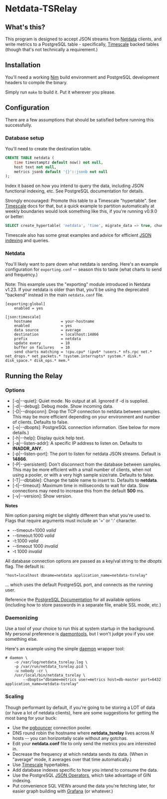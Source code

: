 
Netdata-TSRelay
===============

What's this?
------------

This program is designed to accept JSON streams from
[Netdata](https://my-netdata.io/) clients, and write metrics to a
PostgreSQL table - specifically, [Timescale](http://timescale.com)
backed tables (though that's not technically a requirement.)


Installation
------------

You'll need a working [Nim](http://nim-lang.org) build environment and
PostgreSQL development headers to compile the binary.

Simply run `make` to build it.  Put it wherever you please.


Configuration
-------------

There are a few assumptions that should be satisfied before running
this successfully.

### Database setup

You'll need to create the destination table.

```sql
CREATE TABLE netdata (
	time timestamptz default now() not null,
	host text not null,
	metrics jsonb default '{}'::jsonb not null
);
```

Index it based on how you intend to query the data, including JSON
functional indexing, etc.  See PostgreSQL documentation for details.

Strongly encouraged:  Promote this table to a Timescale "hypertable".
See [Timescale](http://timescale.com) docs for that, but a quick example
to partition automatically at weekly boundaries would look something
like this, if you're running v0.9.0 or better:

```sql
SELECT create_hypertable( 'netdata', 'time', migrate_data => true, chunk_time_interval => '1 week'::interval );
```

Timescale also has some great examples and advice for efficient [JSON
indexing](http://docs.timescale.com/v0.8/using-timescaledb/schema-management#json)
and queries.


### Netdata

You'll likely want to pare down what netdata is sending.  Here's an
example configuration for `exporting.conf` -- season this to taste (what
charts to send and frequency.)

Note: This example uses the "exporting" module introduced in
Netdata v1.23.  If your netdata is older than that, you'll be using
the deprecated "backend" instead in the main `netdata.conf` file.

```
[exporting:global]
	enabled = yes

[json:timescale]
	hostname             = your-hostname
	enabled              = yes
	data source          = average
	destination          = localhost:14866
	prefix               = netdata
	update every         = 10
	buffer on failures   = 10
	send charts matching = !cpu.cpu* !ipv6* !users.* nfs.rpc net.* net_drops.* net_packets.* !system.interrupts* system.* disk.* disk_space.* disk_ops.* mem.*
```


Running the Relay
-----------------

### Options

  * [-q|--quiet]:    Quiet mode.  No output at all. Ignored if -d is supplied.
  * [-d|--debug]:    Debug mode.  Show incoming data.
  * [-D|--dropconn]: Drop the TCP connection to netdata between samples.
                     This may be more efficient depending on your environment and
                     number of clients.  Defaults to false.
  * [-o|--dbopts]:   PostgreSQL connection information.  (See below for more details.)
  * [-h|--help]:     Display quick help text.
  * [-a|--listen-addr]: A specific IP address to listen on.  Defaults to **INADDR_ANY**.
  * [-p|--listen-port]: The port to listen for netdata JSON streams.
                     Default is **14866**.
  * [-P|--persistent]: Don't disconnect from the database between samples. This may be
                     more efficient with a small number of clients, when not using a
                     pooler, or with a very high sample size/rate.  Defaults to false.
  * [-T|--dbtable]:  Change the table name to insert to.  Defaults to **netdata**.
  * [-t|--timeout]:  Maximum time in milliseconds to wait for data.  Slow
                     connections may need to increase this from the default **500** ms.
  * [-v|--version]:  Show version.



**Notes**

Nim option parsing might be slightly different than what you're used to.
Flags that require arguments must include an '=' or ':' character.

  * --timeout=1000  *valid*
  * --timeout:1000  *valid*
  * -t:1000  *valid*
  * --timeout 1000  *invalid*
  * -t 1000  *invalid*

All database connection options are passed as a key/val string to the
*dbopts* flag.  The default is:

	"host=localhost dbname=netdata application_name=netdata-tsrelay"

... which uses the default PostgreSQL port, and connects as the running
user.

Reference the [PostgreSQL Documentation](https://www.postgresql.org/docs/current/static/libpq-connect.html#LIBPQ-PARAMKEYWORDS)
for all available options (including how to store passwords in a
separate file, enable SSL mode, etc.)


### Daemonizing

Use a tool of your choice to run this at system
startup in the background.  My personal preference is
[daemontools](https://cr.yp.to/daemontools.html), but I won't judge you
if you use something else.

Here's an example using the simple
[daemon](https://www.freebsd.org/cgi/man.cgi?query=daemon&apropos=0&sektion=8&manpath=FreeBSD+11.0-RELEASE+and+Ports&arch=default&format=html) wrapper tool:

	# daemon \
		-o /var/log/netdata_tsrelay.log \
		-p /var/run/netdata_tsrelay.pid \
		-u nobody -cr \
		/usr/local/bin/netdata_tsrelay \
			--dbopts="dbname=metrics user=metrics host=db-master port=6432 application_name=netdata-tsrelay"

### Scaling

Though performant by default, if you're going to be storing a LOT of
data (or have a lot of netdata clients), here are some suggestions for
getting the most bang for your buck:

  * Use the [pgbouncer](https://pgbouncer.github.io/) connection
    pooler.
  * DNS round robin the hostname where **netdata_tsrelay** lives across
    *N* hosts -- you can horizontally scale without any gotchas.
  * Edit your **netdata.conf** file to only send the metrics you are
    interested in.
  * Decrease the frequency at which netdata sends its data. (When in
    "average" mode, it averages over that time automatically.)
  * Use [Timescale](http://timescale.com) hypertables.
  * Add database indexes specific to how you intend to consume the data.
  * Use the PostgreSQL
    [JSON Operators](https://www.postgresql.org/docs/current/static/functions-json.html#FUNCTIONS-JSONB-OP-TABLE),
	which take advantage of GIN indexing.
  * Put convenience SQL VIEWs around the data you're fetching later, for
    easier graph building with [Grafana](https://grafana.com/) (or whatever.)


